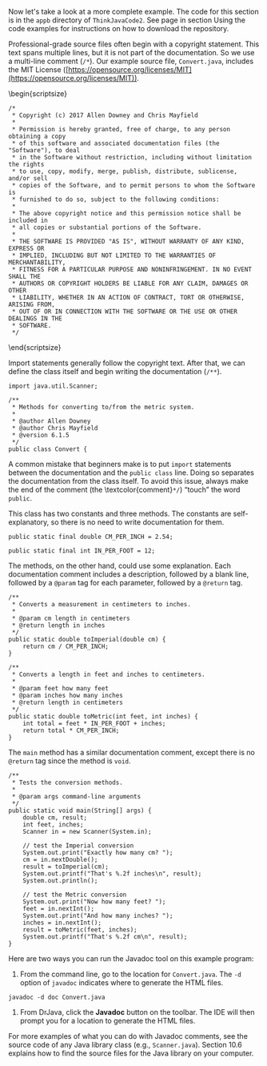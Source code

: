Now let's take a look at a more complete example.
The code for this section is in the `appb` directory of `ThinkJavaCode2`.
See page in section Using the code examples for instructions on how to download the repository.

Professional-grade source files often begin with a copyright statement.
This text spans multiple lines, but it is not part of the documentation.
So we use a multi-line comment (`/*`).
Our example source file, `Convert.java`, includes the MIT License ([https://opensource.org/licenses/MIT](https://opensource.org/licenses/MIT)).


\begin{scriptsize}
```code
/*
 * Copyright (c) 2017 Allen Downey and Chris Mayfield
 *
 * Permission is hereby granted, free of charge, to any person obtaining a copy
 * of this software and associated documentation files (the "Software"), to deal
 * in the Software without restriction, including without limitation the rights
 * to use, copy, modify, merge, publish, distribute, sublicense, and/or sell
 * copies of the Software, and to permit persons to whom the Software is
 * furnished to do so, subject to the following conditions:
 *
 * The above copyright notice and this permission notice shall be included in
 * all copies or substantial portions of the Software.
 *
 * THE SOFTWARE IS PROVIDED "AS IS", WITHOUT WARRANTY OF ANY KIND, EXPRESS OR
 * IMPLIED, INCLUDING BUT NOT LIMITED TO THE WARRANTIES OF MERCHANTABILITY,
 * FITNESS FOR A PARTICULAR PURPOSE AND NONINFRINGEMENT. IN NO EVENT SHALL THE
 * AUTHORS OR COPYRIGHT HOLDERS BE LIABLE FOR ANY CLAIM, DAMAGES OR OTHER
 * LIABILITY, WHETHER IN AN ACTION OF CONTRACT, TORT OR OTHERWISE, ARISING FROM,
 * OUT OF OR IN CONNECTION WITH THE SOFTWARE OR THE USE OR OTHER DEALINGS IN THE
 * SOFTWARE.
 */
```
\end{scriptsize}

Import statements generally follow the copyright text.
After that, we can define the class itself and begin writing the documentation (`/**`).

```code
import java.util.Scanner;

/**
 * Methods for converting to/from the metric system.
 *
 * @author Allen Downey
 * @author Chris Mayfield
 * @version 6.1.5
 */
public class Convert {
```

A common mistake that beginners make is to put `import` statements between the documentation and the `public class` line.
Doing so separates the documentation from the class itself.
To avoid this issue, always make the end of the comment (the \textcolor{comment}`*/`) “touch” the word `public`.


This class has two constants and three methods.
The constants are self-explanatory, so there is no need to write documentation for them.

```code
public static final double CM_PER_INCH = 2.54;

public static final int IN_PER_FOOT = 12;
```

The methods, on the other hand, could use some explanation.
Each documentation comment includes a description, followed by a blank line, followed by a `@param` tag for each parameter, followed by a `@return` tag.

```code
/**
 * Converts a measurement in centimeters to inches.
 *
 * @param cm length in centimeters
 * @return length in inches
 */
public static double toImperial(double cm) {
    return cm / CM_PER_INCH;
}

/**
 * Converts a length in feet and inches to centimeters.
 *
 * @param feet how many feet
 * @param inches how many inches
 * @return length in centimeters
 */
public static double toMetric(int feet, int inches) {
    int total = feet * IN_PER_FOOT + inches;
    return total * CM_PER_INCH;
}
```

The `main` method has a similar documentation comment, except there is no `@return` tag since the method is `void`.

```code
/**
 * Tests the conversion methods.
 *
 * @param args command-line arguments
 */
public static void main(String[] args) {
    double cm, result;
    int feet, inches;
    Scanner in = new Scanner(System.in);

    // test the Imperial conversion
    System.out.print("Exactly how many cm? ");
    cm = in.nextDouble();
    result = toImperial(cm);
    System.out.printf("That's %.2f inches\n", result);
    System.out.println();

    // test the Metric conversion
    System.out.print("Now how many feet? ");
    feet = in.nextInt();
    System.out.print("And how many inches? ");
    inches = in.nextInt();
    result = toMetric(feet, inches);
    System.out.printf("That's %.2f cm\n", result);
}
```

Here are two ways you can run the Javadoc tool on this example program:



1.  From the command line, go to the location for `Convert.java`.
The `-d` option of `javadoc` indicates where to generate the HTML files.

```code
javadoc -d doc Convert.java
```

1.  From DrJava, click the **Javadoc** button on the toolbar.
The IDE will then prompt you for a location to generate the HTML files.


For more examples of what you can do with Javadoc comments, see the source code of any Java library class (e.g., `Scanner.java`).
Section 10.6 explains how to find the source files for the Java library on your computer.